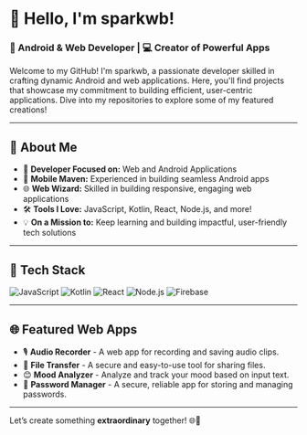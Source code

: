 # 👋 Hello, I'm sparkwb!

### 🚀 Android & Web Developer | 💻 Creator of Powerful Apps

Welcome to my GitHub! I'm sparkwb, a passionate developer skilled in crafting dynamic Android and web applications. Here, you'll find projects that showcase my commitment to building efficient, user-centric applications. Dive into my repositories to explore some of my featured creations!

---

## 🌟 About Me

- 🎯 **Developer Focused on:** Web and Android Applications
- 📱 **Mobile Maven:** Experienced in building seamless Android apps
- 🌐 **Web Wizard:** Skilled in building responsive, engaging web applications
- 🛠 **Tools I Love:** JavaScript, Kotlin, React, Node.js, and more!
- 💡 **On a Mission to:** Keep learning and building impactful, user-friendly tech solutions

---

## 🧰 Tech Stack

![JavaScript](https://img.shields.io/badge/JavaScript-F7DF1E?logo=javascript&logoColor=white&style=for-the-badge)
![Kotlin](https://img.shields.io/badge/Kotlin-0095D5?logo=kotlin&logoColor=white&style=for-the-badge)
![React](https://img.shields.io/badge/React-61DAFB?logo=react&logoColor=white&style=for-the-badge)
![Node.js](https://img.shields.io/badge/Node.js-339933?logo=node.js&logoColor=white&style=for-the-badge)
![Firebase](https://img.shields.io/badge/Firebase-FFCA28?logo=firebase&logoColor=black&style=for-the-badge)

---

## 🌐 Featured Web Apps

- 🎙️ **Audio Recorder** - A web app for recording and saving audio clips.
- 🔄 **File Transfer** - A secure and easy-to-use tool for sharing files.
- 😊 **Mood Analyzer** - Analyze and track your mood based on input text.
- 🔐 **Password Manager** - A secure, reliable app for storing and managing passwords.

---


Let’s create something **extraordinary** together! 🌐🚀
